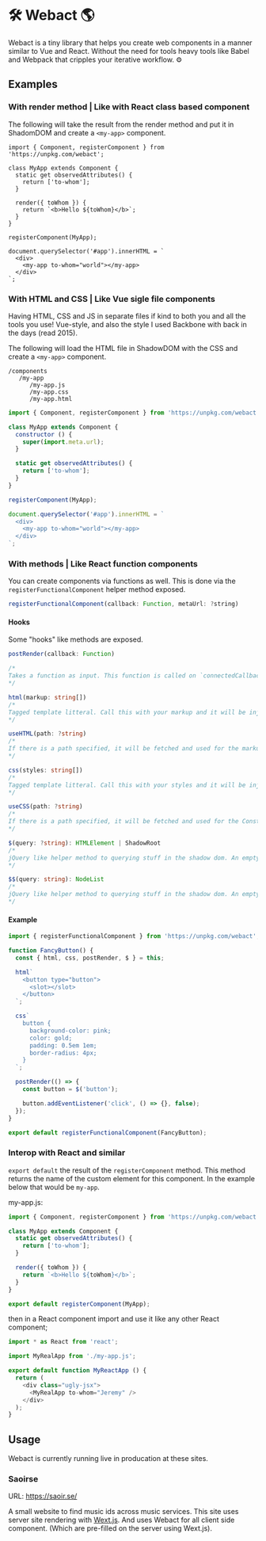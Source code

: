 # 🛠 Webact 🌎

Webact is a tiny library that helps you create web components in a manner similar to Vue and React. Without the need for tools heavy tools like Babel and Webpack that cripples your iterative workflow. ⚙

## Examples

### With render method | Like with React class based component

The following will take the result from the render method and put it in ShadomDOM and create a `<my-app>` component.

```
import { Component, registerComponent } from 'https://unpkg.com/webact';

class MyApp extends Component {
  static get observedAttributes() {
    return ['to-whom'];
  }

  render({ toWhom }) {
    return `<b>Hello ${toWhom}</b>`;
  }
}

registerComponent(MyApp);

document.querySelector('#app').innerHTML = `
  <div>
    <my-app to-whom="world"></my-app>
  </div>
`;
```


### With HTML and CSS | Like Vue sigle file components

Having HTML, CSS and JS in separate files if kind to both you and all the tools you use! Vue-style, and also the style I used Backbone with back in the days (read 2015).

The following will load the HTML file in ShadowDOM with the CSS and create a `<my-app>` component.

```
/components
   /my-app
      /my-app.js
      /my-app.css
      /my-app.html
```

```js
import { Component, registerComponent } from 'https://unpkg.com/webact';

class MyApp extends Component {
  constructor () {
    super(import.meta.url);
  }

  static get observedAttributes() {
    return ['to-whom'];
  }
}

registerComponent(MyApp);

document.querySelector('#app').innerHTML = `
  <div>
    <my-app to-whom="world"></my-app>
  </div>
`;
```

### With methods | Like React function components

You can create components via functions as well. This is done via the `registerFunctionalComponent` helper method exposed.

```js
registerFunctionalComponent(callback: Function, metaUrl: ?string)
```

#### Hooks

Some "hooks" like methods are exposed.

```ts
postRender(callback: Function)

/*
Takes a function as input. This function is called on `connectedCallback` in the custom element lifecycle. Equivalent to the `useEffect` hook and componentDidMount lifecycle callback in React.
*/
```

```ts
html(markup: string[])
/*
Tagged template litteral. Call this with your markup and it will be injected into the shadow DOM of your component.
*/
```

```ts
useHTML(path: ?string)
/*
If there is a path specified, it will be fetched and used for the markup in the shadow DOM. If no path is specified and the second argument to registerFunctionalComponent is the path to the JS file provided you follow the recommended component structure, a file with the same name as the js file in the same folder will be fetches but with the .html extention for use as markup in the shadow DOM.
*/
```

```ts
css(styles: string[])
/*
Tagged template litteral. Call this with your styles and it will be injected as a Constructable Stylesheet into the shadow DOM of you component.
*/
```

```ts
useCSS(path: ?string)
/*
If there is a path specified, it will be fetched and used for the Constructable Stylsheet for the shadow DOM. If no path is specified and the second argument to registerFunctionalComponent is the path to the JS file provided you follow the recommended component structure, a file with the same name as the js file in the same folder will be fetches but with the .css extention for use as styles in the shadow DOM.
*/
```

```ts
$(query: ?string): HTMLElement | ShadowRoot
/*
jQuery like helper method to querying stuff in the shadow dom. An empty string or no parameter can be passed in and the method will return the custom element instance. ':host' will select the shadow DOM root, just like the CSS rule.
*/
```

```ts
$$(query: string): NodeList
/*
jQuery like helper method to querying stuff in the shadow dom. An empty string or no parameter can be passed in and the method will return the custom element instance. ':host' will select the shadow DOM root, just like the CSS rule.
*/
```

#### Example

```js
import { registerFunctionalComponent } from 'https://unpkg.com/webact';

function FancyButton() {
  const { html, css, postRender, $ } = this;

  html`
    <button type="button">
      <slot></slot>
    </button>
  `;

  css`
    button {
      background-color: pink;
      color: gold;
      padding: 0.5em 1em;
      border-radius: 4px;
    }
  `;

  postRender(() => {
    const button = $('button');

    button.addEventListener('click', () => {}, false);
  });
}

export default registerFunctionalComponent(FancyButton);
```

### Interop with React and similar

`export default` the result of the `registerComponent` method. This method returns the name of
the custom element for this component. In the example below that would be `my-app`.

my-app.js:
```js
import { Component, registerComponent } from 'https://unpkg.com/webact';

class MyApp extends Component {
  static get observedAttributes() {
    return ['to-whom'];
  }

  render({ toWhom }) {
    return `<b>Hello ${toWhom}</b>`;
  }
}

export default registerComponent(MyApp);
```

then in a React component import and use it like any other React component;

```js
import * as React from 'react';

import MyRealApp from './my-app.js';

export default function MyReactApp () {
  return (
    <div class="ugly-jsx">
      <MyRealApp to-whom="Jeremy" />
    </div>
  );
}
```

## Usage

Webact is currently running live in producation at these sites.

### Saoirse

URL: https://saoir.se/

A small website to find music ids across music services.
This site uses server site rendering with [Wext.js](https://github.com/Vufuzi/wext.js). And uses Webact for all client side component. (Which are pre-filled on the server using Wext.js).
